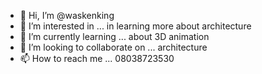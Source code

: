 - 👋 Hi, I’m @waskenking
- 👀 I’m interested in ... in learning more about architecture
- 🌱 I’m currently learning ... about 3D animation
- 💞️ I’m looking to collaborate on ... architecture
- 📫 How to reach me ... 08038723530

<!---
waskenking/waskenking is a ✨ special ✨ repository because its `README.md` (this file) appears on your GitHub profile.
You can click the Preview link to take a look at your changes.
--->

